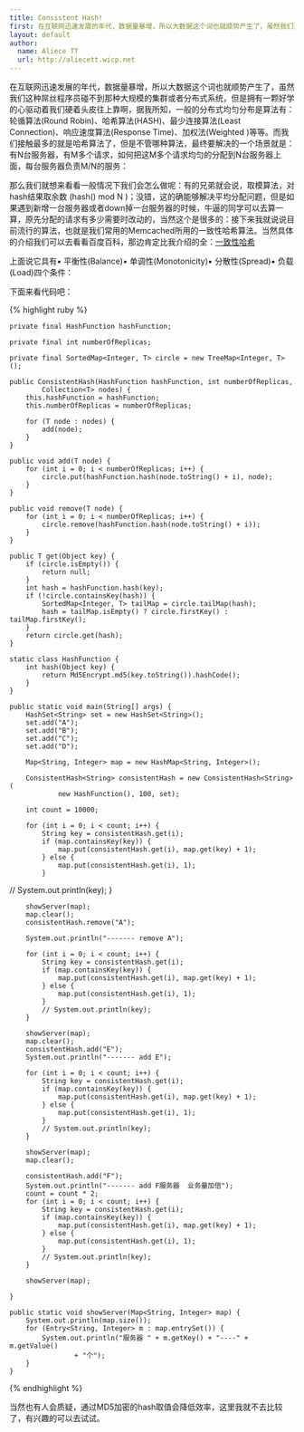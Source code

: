 ```yaml
---
title: Consistent Hash!
first: 在互联网迅速发展的年代，数据量暴增，所以大数据这个词也就顺势产生了，虽然我们这种屌丝程序员碰不到那种大规模的集群或者分布式系统，但是拥有一颗好学的心驱动着我们硬着头皮往上靠啊，据我所知，一般的分布式均匀分布是算法有
layout: default
author:
  name: Aliece TT
  url: http://aliecett.wicp.net
---
```


在互联网迅速发展的年代，数据量暴增，所以大数据这个词也就顺势产生了，虽然我们这种屌丝程序员碰不到那种大规模的集群或者分布式系统，但是拥有一颗好学的心驱动着我们硬着头皮往上靠啊，据我所知，一般的分布式均匀分布是算法有： 轮循算法(Round Robin)、哈希算法(HASH)、最少连接算法(Least Connection)、响应速度算法(Response Time)、加权法(Weighted )等等。而我们接触最多的就是哈希算法了，但是不管哪种算法，最终要解决的一个场景就是：有N台服务器，有M多个请求，如何把这M多个请求均匀的分配到N台服务器上面，每台服务器负责M/N的服务：

那么我们就想来看看一般情况下我们会怎么做呢：有的兄弟就会说，取模算法，对hash结果取余数 (hash() mod N )；没错，这的确能够解决平均分配问题，但是如果遇到新增一台服务器或者down掉一台服务器的时候，牛逼的同学可以去算一算，原先分配的请求有多少需要时改动的，当然这个是很多的：接下来我就说说目前流行的算法，也就是我们常用的Memcached所用的一致性哈希算法。当然具体的介绍我们可以去看看百度百科，那边肯定比我介绍的全：[一致性哈希](http://baike.baidu.com/link?url=2KThRifQ5turKKnyb9mZ-bXdGlG09fJXfLr7XVctRdLYDcTwdr_Cg1eQzo8hP7_6FY6nILuSCp-W20YCHuqs8q)

上面说它具有▪ 平衡性(Balance)▪ 单调性(Monotonicity)▪ 分散性(Spread)▪ 负载(Load)四个条件：

下面来看代码吧：

{% highlight ruby %}

	private final HashFunction hashFunction;

	private final int numberOfReplicas;

	private final SortedMap<Integer, T> circle = new TreeMap<Integer, T>();

	public ConsistentHash(HashFunction hashFunction, int numberOfReplicas,
			Collection<T> nodes) {
		this.hashFunction = hashFunction;
		this.numberOfReplicas = numberOfReplicas;

		for (T node : nodes) {
			add(node);
		}
	}

	public void add(T node) {
		for (int i = 0; i < numberOfReplicas; i++) {
			circle.put(hashFunction.hash(node.toString() + i), node);
		}
	}

	public void remove(T node) {
		for (int i = 0; i < numberOfReplicas; i++) {
			circle.remove(hashFunction.hash(node.toString() + i));
		}
	}

	public T get(Object key) {
		if (circle.isEmpty()) {
			return null;
		}
		int hash = hashFunction.hash(key);
		if (!circle.containsKey(hash)) {
			SortedMap<Integer, T> tailMap = circle.tailMap(hash);
			hash = tailMap.isEmpty() ? circle.firstKey() : tailMap.firstKey();
		}
		return circle.get(hash);
	}

	static class HashFunction {
		int hash(Object key) {
			return Md5Encrypt.md5(key.toString()).hashCode();
		}
	}

	public static void main(String[] args) {
		HashSet<String> set = new HashSet<String>();
		set.add("A");
		set.add("B");
		set.add("C");
		set.add("D");

		Map<String, Integer> map = new HashMap<String, Integer>();

		ConsistentHash<String> consistentHash = new ConsistentHash<String>(
				new HashFunction(), 100, set);

		int count = 10000;

		for (int i = 0; i < count; i++) {
			String key = consistentHash.get(i);
			if (map.containsKey(key)) {
				map.put(consistentHash.get(i), map.get(key) + 1);
			} else {
				map.put(consistentHash.get(i), 1);
			}
//			 System.out.println(key);
		}

		showServer(map);
		map.clear();
		consistentHash.remove("A");

		System.out.println("------- remove A");

		for (int i = 0; i < count; i++) {
			String key = consistentHash.get(i);
			if (map.containsKey(key)) {
				map.put(consistentHash.get(i), map.get(key) + 1);
			} else {
				map.put(consistentHash.get(i), 1);
			}
			// System.out.println(key);
		}

		showServer(map);
		map.clear();
		consistentHash.add("E");
		System.out.println("------- add E");

		for (int i = 0; i < count; i++) {
			String key = consistentHash.get(i);
			if (map.containsKey(key)) {
				map.put(consistentHash.get(i), map.get(key) + 1);
			} else {
				map.put(consistentHash.get(i), 1);
			}
			// System.out.println(key);
		}

		showServer(map);
		map.clear();

		consistentHash.add("F");
		System.out.println("------- add F服务器  业务量加倍");
		count = count * 2;
		for (int i = 0; i < count; i++) {
			String key = consistentHash.get(i);
			if (map.containsKey(key)) {
				map.put(consistentHash.get(i), map.get(key) + 1);
			} else {
				map.put(consistentHash.get(i), 1);
			}
			// System.out.println(key);
		}

		showServer(map);

	}

	public static void showServer(Map<String, Integer> map) {
		System.out.println(map.size());
		for (Entry<String, Integer> m : map.entrySet()) {
			System.out.println("服务器 " + m.getKey() + "----" + m.getValue()
					+ "个");
		}
	}
	
{% endhighlight %}

当然也有人会质疑，通过MD5加密的hash取值会降低效率，这里我就不去比较了，有兴趣的可以去试试。